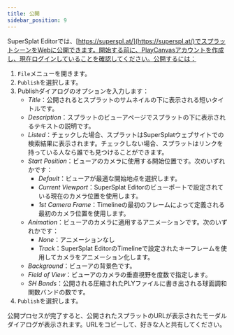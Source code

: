 ```yaml
---
title: 公開
sidebar_position: 9
---
```


SuperSplat Editorでは、[https://superspl.at/](https://superspl.at/)でスプラットシーンをWebに公開できます。開始する前に、PlayCanvasアカウントを作成し、現在ログインしていることを確認してください。公開するには：

1.  `File`メニューを開きます。
2.  `Publish`を選択します。
3.  Publishダイアログのオプションを入力します：
    *   _Title_：公開されるとスプラットのサムネイルの下に表示される短いタイトルです。
    *   _Description_：スプラットのビューアページでスプラットの下に表示されるテキストの説明です。
    *   _Listed_：チェックした場合、スプラットはSuperSplatウェブサイトでの検索結果に表示されます。チェックしない場合、スプラットはリンクを持っている人なら誰でも見つけることができます。
    *   _Start Position_：ビューアのカメラに使用する開始位置です。次のいずれかです：
        *   _Default_：ビューアが最適な開始地点を選択します。
        *   _Current Viewport_：SuperSplat Editorのビューポートで設定されている現在のカメラ位置を使用します。
        *   _1st Camera Frame_：Timelineの最初のフレームによって定義される最初のカメラ位置を使用します。
    *   _Animation_：ビューアのカメラに適用するアニメーションです。次のいずれかです：
        *   _None_：アニメーションなし
        *   _Track_：SuperSplat EditorのTimelineで設定されたキーフレームを使用してカメラをアニメーション化します。
    *   _Background_：ビューアの背景色です。
    *   _Field of View_：ビューアのカメラの垂直視野を度数で指定します。
    *   _SH Bands_：公開される圧縮されたPLYファイルに書き出される球面調和関数バンドの数です。
4.  `Publish`を選択します。

公開プロセスが完了すると、公開されたスプラットのURLが表示されたモーダルダイアログが表示されます。URLをコピーして、好きな人と共有してください。
